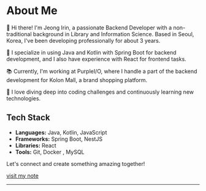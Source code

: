# About Me


👋 Hi there! I'm Jeong Irin, a passionate Backend Developer with a non-traditional background in Library and Information Science. Based in Seoul, Korea, I've been developing professionally for about 3 years.

🚀 I specialize in using Java and Kotlin with Spring Boot for backend development, and I also have experience with React for frontend tasks.  

📚 Currently, I'm working at PurpleI/O, where I handle a part of the backend development for Kolon Mall, a brand shopping platform.  

🌟 I love diving deep into coding challenges and continuously learning new technologies.  

## Tech Stack
- **Languages:** Java, Kotlin, JavaScript 
- **Frameworks:** Spring Boot, NestJS 
- **Libraries:** React 
- **Tools:** Git, Docker , MySQL 

Let's connect and create something amazing together! 

[visit my note](https://summerr060s-organization.gitbook.io/note/)

---



<!---
summerr0-0/summerr0-0 is a ✨ special ✨ repository because its `README.md` (this file) appears on your GitHub profile.
You can click the Preview link to take a look at your changes.
--->
